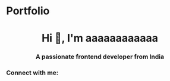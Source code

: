 # Portfolio

<h1 align="center">Hi 👋, I'm aaaaaaaaaaaa</h1>
<h3 align="center">A passionate frontend developer from India</h3>

<h3 align="left">Connect with me:</h3>
<p align="left">
</p>
